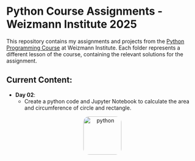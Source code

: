 # Python Course Assignments - Weizmann Institute 2025

This repository contains my assignments and projects from the [Python Programming Course](https://github.com/szabgab/wis-python-course-2024-11) at Weizmann Institute.
Each folder represents a different lesson of the course, containing the relevant solutions for the assignment. 

## Current Content:
- **Day 02**:
  - Create a python code and Jupyter Notebook to calculate the area and circumference of circle and rectangle.

<p align="center">
  <img src="https://upload.wikimedia.org/wikipedia/commons/thumb/c/c3/Python-logo-notext.svg/800px-Python-logo-notext.svg.png" alt="python" width="100" style="border-radius: 15px;">
</p>
